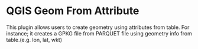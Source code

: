 # QGIS Geom From Attribute

This plugin allows users to create geometry using attributes from table. For instance; it creates a GPKG file from PARQUET file using geometry info from table.(e.g. lon, lat, wkt)
